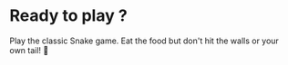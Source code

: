 # Ready to play ?
Play the classic Snake game.
Eat the food but don't hit the walls or your own tail! 🐍
